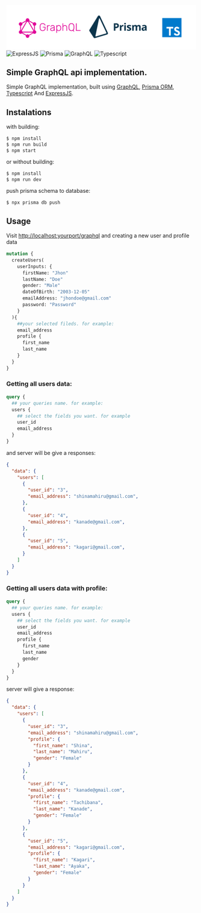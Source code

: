 ![This is an image](./banner.png)
![ExpressJS](https://img.shields.io/badge/Express.js-404D59?style=for-the-badge)
![Prisma](https://img.shields.io/badge/Prisma-3982CE?style=for-the-badge&logo=Prisma&logoColor=white)
![GraphQL](https://img.shields.io/badge/-GraphQL-E10098?style=for-the-badge&logo=graphql&logoColor=white)
![Typescript](https://img.shields.io/badge/TypeScript-007ACC?style=for-the-badge&logo=typescript&logoColor=white)
## Simple GraphQL api implementation.
Simple GraphQL implementation, built using [GraphQL](https://graphql.org), [Prisma ORM](https://prisma.io), [Typescript](https://www.typescriptlang.org/) And [ExpressJS](https://expressjs.com/).

## Instalations
with building: 
```shell
$ npm install
$ npm run build
$ npm start
```
or without building: 
```shell
$ npm install
$ npm run dev
```
push prisma schema to database:
```shell
$ npx prisma db push
```
## Usage
Visit [http://localhost:yourport/graphql](http://localhost:yourport/graphql) and creating a new user and profile data
```graphql
mutation {
  createUsers(
    userInputs: {
      firstName: "Jhon" 
      lastName: "Doe" 
      gender: "Male" 
      dateOfBirth: "2003-12-05" 
      emailAddress: "jhondoe@gmail.com" 
      password: "Password" 
    }
  ){
    ##your selected fileds. for example:
    email_address
    profile {
      first_name
      last_name
    }
  }
}
```
### Getting all users data:
```graphql
query {
  ## your queries name. for example: 
  users {
    ## select the fields you want. for example
    user_id
    email_address
  }
}
```
and server will be give a responses: 
```json
{
  "data": {
    "users": [
      {
        "user_id": "3",
        "email_address": "shinamahiru@gmail.com",
      },
      {
        "user_id": "4",
        "email_address": "kanade@gmail.com",
      },
      {
        "user_id": "5",
        "email_address": "kagari@gmail.com",
      }
    ]
  }
}
```

### Getting all users data with profile: 
```graphql
query {
  ## your queries name. for example: 
  users {
    ## select the fields you want. for example
    user_id
    email_address
    profile {
      first_name
      last_name
      gender
    }
  }
}
```
server will give a response:
```json
{
  "data": {
    "users": [
      {
        "user_id": "3",
        "email_address": "shinamahiru@gmail.com",
        "profile": {
          "first_name": "Shina",
          "last_name": "Mahiru",
          "gender": "Female"
        }
      },
      {
        "user_id": "4",
        "email_address": "kanade@gmail.com",
        "profile": {
          "first_name": "Tachibana",
          "last_name": "Kanade",
          "gender": "Female"
        }
      },
      {
        "user_id": "5",
        "email_address": "kagari@gmail.com",
        "profile": {
          "first_name": "Kagari",
          "last_name": "Ayaka",
          "gender": "Female"
        }
      }
    ]
  }
}
```